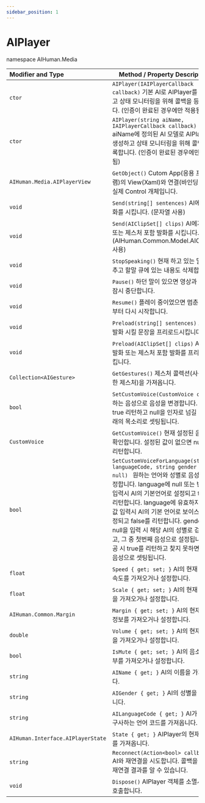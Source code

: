 ```yaml
---
sidebar_position: 1
---
```


# AIPlayer

namespace AIHuman.Media

| Modifier and Type                    | Method / Property Description                                |
| :----------------------------------- | ------------------------------------------------------------ |
| `ctor`                               | `AIPlayer(IAIPlayerCallback callback)` 기본 AI로 AIPlayer를 생성하고 상태 모니터링을 위해 콜백을 등록합니다. (인증이 완료된 경우에만 적용됨) |
| `ctor`                               | `AIPlayer(string aiName, IAIPlayerCallback callback)` aiName에 정의된 AI 모델로 AIPlayer를 생성하고 상태 모니터링을 위해 콜백을 등록합니다. (인증이 완료된 경우에만 적용됨) |
| `AIHuman.Media.AIPlayerView`         | `GetObject()` Cutom App(응용 프로그램)의 View(Xaml)와 연결(바인딩)되는 실제 Control 개체입니다. |
| `void`                               | `Send(string[] sentences)` AI에게 발화를 시킵니다. (문자열 사용) |
| `void`                               | `Send(AIClipSet[] clips)` AI에게 발화 또는 제스처 포함 발화를 시킵니다. (AIHuman.Common.Model.AIClipSet 사용) |
| `void`                               | `StopSpeaking()` 현재 하고 있는 말을 멈추고 할말 큐에 있는 내용도 삭제합니다. |
| `void`                               | `Pause()` 하던 말이 있으면 영상과 음성을 잠시 중단합니다.                                    |
| `void`                               | `Resume()` 플레이 중이었으면 멈춘곳에서부터 다시 시작합니다.   |
| `void`                               | `Preload(string[] sentences)` AI에게 발화 시킬 문장을 프리로드시킵니다. |
| `void`                               | `Preload(AIClipSet[] clips)` AI에게 발화 또는 제스처 포함 발화를 프리로드시킵니다. |
| `Collection<AIGesture>`              | `GetGestures()` 제스처 콜렉션(사용가능한 제스처)을 가져옵니다. |
| `bool`                               | `SetCustomVoice(CustomVoice cv)` 원하는 음성으로 음성을 변경합니다. 성공시 true 리턴하고 null을 인자로 넘길 시 본래의 목소리로 셋팅됩니다.|
| `CustomVoice`                        | `GetCustomVoice()` 현재 설정된 음성을 확인합니다. 설정된 값이 없으면 null을 리턴합니다. |
| `bool`                        | `SetCustomVoiceForLanguage(string languageCode, string gender = null) ` 원하는 언어와 성별로 음성을 설정합니다. language에 null 또는 빈 값 입력시 AI의 기본언어로 설정되고 true를 리턴합니다. language에 유효하지 않은 값 입력시 AI의 기본 언어로 보이스가 설정되고 false를 리턴합니다. gender에 null을 입력 시 해당 AI의 성별로 검색되고, 그 중 첫번째 음성으로 설정됩니다. 성공 시 true를 리턴하고 찾지 못하면 기본 음성으로 셋팅됩니다. |
| `float`                              | `Speed { get; set; }` AI의 현재 발화 속도를 가져오거나 설정합니다.   |
| `float`                              | `Scale { get; set; }` AI의 현재 스케일을 가져오거나 설정합니다.      |
| `AIHuman.Common.Margin`              | `Margin { get; set; }` AI의 현재 여백 정보를 가져오거나 설정합니다.  |
| `double`                             | `Volume { get; set; }` AI의 현재 볼륨을 가져오거나 설정합니다.      |
| `bool`                             | `IsMute { get; set; }` AI의 음소거 여부를 가져오거나 설정합니다.      |
| `string`                             | `AIName { get; }` AI의 이름을 가져옵니다.                          |
| `string`                             | `AIGender { get; }` AI의 성별을 가져옵니다.                        |
| `string`                             | `AILanguageCode { get; }` AI가 현재 구사하는 언어 코드를 가져옵니다.         |
| `AIHuman.Interface.AIPlayerState`    | `State { get; }` AIPlayer의 현재 상태를 가져옵니다.                 |
| `string`                             | `Reconnect(Action<bool> callback)` AI와 재연결을 시도합니다. 콜백을 통해 재연결 결과를 알 수 있습니다.           |
| `void`                               | `Dispose()` AIPlayer 객체를 소멸시킬 때 호출합니다.              |